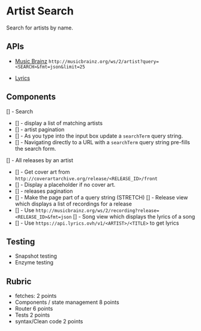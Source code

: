 # Artist Search

Search for artists by name.

## APIs

* [Music Brainz](https://musicbrainz.org/doc/Development/XML_Web_Service/Version_2)
`http://musicbrainz.org/ws/2/artist?query=<SEARCH>&fmt=json&limit=25`

* [Lyrics](https://lyricsovh.docs.apiary.io/#reference/0/lyrics-of-a-song/search)

## Components
[] - Search
   * [] - display a list of matching artists
   * [] - artist pagination 
   * [] - As you type into the input box update a `searchTerm` query string.
   * [] - Navigating directly to a URL with a `searchTerm` query string pre-fills
    the search form.

[] - All releases by an artist
  * [] - Get cover art from `http://coverartarchive.org/release/<RELEASE_ID>/front`
  * [] - Display a placeholder if no cover art.
  * [] - releases pagination
  * [] - Make the page part of a query string (STRETCH)
[] - Release view which displays a list of recordings for a release
  * [] - Use `http://musicbrainz.org/ws/2/recording?release=<RELEASE_ID>&fmt=json`
[] - Song view which displays the lyrics of a song
  * [] - Use `https://api.lyrics.ovh/v1/<ARTIST>/<TITLE>` to get lyrics

## Testing

* Snapshot testing
* Enzyme testing

## Rubric

* fetches: 2 points
* Components / state management 8 points
* Router 6 points
* Tests 2 points
* syntax/Clean code 2 points